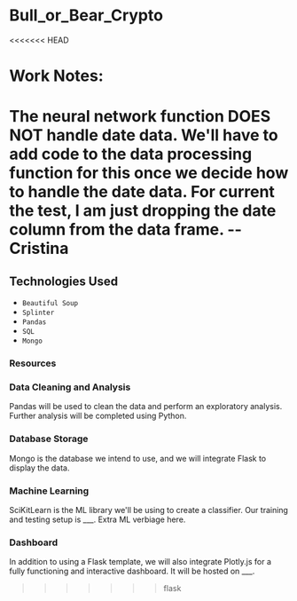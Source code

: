 # Bull_or_Bear_Crypto

<<<<<<< HEAD

# Work Notes:
The neural network function DOES NOT handle date data.  We'll have to add code to the data processing function for this once we decide how to handle the date data.  For current the test, I am just dropping the date column from the data frame. -- Cristina
=======
## Technologies Used

- `Beautiful Soup`
- `Splinter`
- `Pandas`
- `SQL`
- `Mongo`

### Resources

### Data Cleaning and Analysis

Pandas will be used to clean the data and perform an exploratory analysis. Further analysis will be completed using Python.

### Database Storage

Mongo is the database we intend to use, and we will integrate Flask to display the data.

### Machine Learning

SciKitLearn is the ML library we'll be using to create a classifier. Our training and testing setup is ___. Extra ML verbiage here.

### Dashboard

In addition to using a Flask template, we will also integrate Plotly.js for a fully functioning and interactive dashboard. It will be hosted on ___.
>>>>>>> flask
